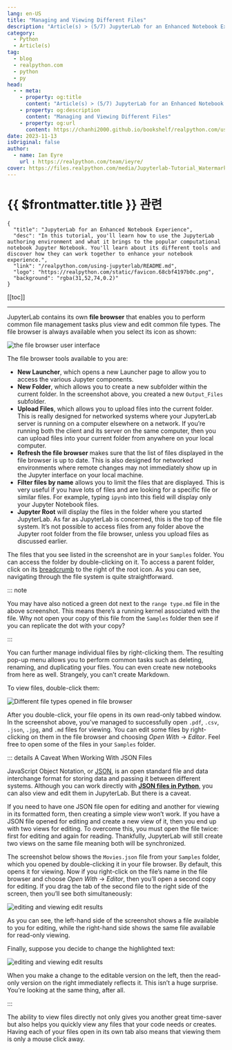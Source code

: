 ```yaml
---
lang: en-US
title: "Managing and Viewing Different Files"
description: "Article(s) > (5/7) JupyterLab for an Enhanced Notebook Experience"
category:
  - Python
  - Article(s)
tag:
  - blog
  - realpython.com
  - python
  - py
head:
  - - meta:
    - property: og:title
      content: "Article(s) > (5/7) JupyterLab for an Enhanced Notebook Experience"
    - property: og:description
      content: "Managing and Viewing Different Files"
    - property: og:url
      content: https://chanhi2000.github.io/bookshelf/realpython.com/using-jupyterlab/managing-and-viewing-different-files.html
date: 2023-11-13
isOriginal: false
author:
  - name: Ian Eyre
    url : https://realpython.com/team/ieyre/
cover: https://files.realpython.com/media/Jupyterlab-Tutorial_Watermarked.e68ba3554953.jpg
---
```


# {{ $frontmatter.title }} 관련

```component VPCard
{
  "title": "JupyterLab for an Enhanced Notebook Experience",
  "desc": "In this tutorial, you'll learn how to use the JupyterLab authoring environment and what it brings to the popular computational notebook Jupyter Notebook. You'll learn about its different tools and discover how they can work together to enhance your notebook experience.",
  "link": "/realpython.com/using-jupyterlab/README.md",
  "logo": "https://realpython.com/static/favicon.68cbf4197b0c.png",
  "background": "rgba(31,52,74,0.2)"
}
```

[[toc]]

---

<SiteInfo
  name="JupyterLab for an Enhanced Notebook Experience"
  desc="In this tutorial, you'll learn how to use the JupyterLab authoring environment and what it brings to the popular computational notebook Jupyter Notebook. You'll learn about its different tools and discover how they can work together to enhance your notebook experience."
  url="https://realpython.com/using-jupyterlab#managing-and-viewing-different-files"
  logo="https://realpython.com/static/favicon.68cbf4197b0c.png"
  preview="https://files.realpython.com/media/Jupyterlab-Tutorial_Watermarked.e68ba3554953.jpg"/>

JupyterLab contains its own **file browser** that enables you to perform common file management tasks plus view and edit common file types. The file browser is always available when you select its icon as shown:

![the file browser user interface](https://files.realpython.com/media/ie-file-browser-interfaceCR.c29ca45aeb3c.png)

The file browser tools available to you are:

- **New Launcher**, which opens a new Launcher page to allow you to access the various Jupyter components.
- **New Folder**, which allows you to create a new subfolder within the current folder. In the screenshot above, you created a new <FontIcon icon="fas fa-folder-open"/>`Output_Files` subfolder.
- **Upload Files**, which allows you to upload files into the current folder. This is really designed for networked systems where your JupyterLab server is running on a computer elsewhere on a network. If you’re running both the client and its server on the same computer, then you can upload files into your current folder from anywhere on your local computer.
- **Refresh the file browser** makes sure that the list of files displayed in the file browser is up to date. This is also designed for networked environments where remote changes may not immediately show up in the Jupyter interface on your local machine.
- **Filter files by name** allows you to limit the files that are displayed. This is very useful if you have lots of files and are looking for a specific file or similar files. For example, typing `ipynb` into this field will display only your Jupyter Notebook files.
- **Jupyter Root** will display the files in the folder where you started JupyterLab. As far as JupyterLab is concerned, this is the top of the file system. It’s not possible to access files from any folder above the Jupyter root folder from the file browser, unless you upload files as discussed earlier.

The files that you see listed in the screenshot are in your <FontIcon icon="fas fa-folder-open"/>`Samples` folder. You can access the folder by double-clicking on it. To access a parent folder, click on its [<FontIcon icon="fa-brands fa-wikipedia-w"/>breadcrumb](https://en.wikipedia.org/wiki/Breadcrumb_navigation) to the right of the root icon. As you can see, navigating through the file system is quite straightforward.

::: note

You may have also noticed a green dot next to the <FontIcon icon="fa-brands fa-markdown"/>`range type.md` file in the above screenshot. This means there’s a running kernel associated with the file. Why not open your copy of this file from the <FontIcon icon="fas fa-folder-open"/>`Samples` folder then see if you can replicate the dot with your copy?

:::

You can further manage individual files by right-clicking them. The resulting pop-up menu allows you to perform common tasks such as deleting, renaming, and duplicating your files. You can even create new notebooks from here as well. Strangely, you can’t create Markdown.

To view files, double-click them:

![Different file types opened in file browser](https://files.realpython.com/media/ie-opening-various-file-typesCR.72ed4635a3a2.png)

After you double-click, your file opens in its own read-only tabbed window. In the screenshot above, you’ve managed to successfully open `.pdf`, `.csv`, `.json`, `.jpg`, and `.md` files for viewing. You can edit some files by right-clicking on them in the file browser and choosing *Open With* → *Editor*. Feel free to open some of the files in your `Samples` folder.

::: details A Caveat When Working With JSON Files

JavaScript Object Notation, or [<FontIcon icon="fa-brands fa-wikipedia-w"/>JSON](https://en.wikipedia.org/wiki/JSON), is an open standard file and data interchange format for storing data and passing it between different systems. Although you can work directly with [**JSON files in Python**](/realpython.com/python-json.md), you can also view and edit them in JupyterLab. But there is a caveat.

If you need to have one JSON file open for editing and another for viewing in its formatted form, then creating a simple view won’t work. If you have a JSON file opened for editing and create a new view of it, then you end up with two views for editing. To overcome this, you must open the file twice: first for editing and again for reading. Thankfully, JupyterLab will still create two views on the same file meaning both will be synchronized.

The screenshot below shows the <FontIcon icon="iconfont icon-json"/>`Movies.json` file from your <FontIcon icon="fas fa-folder-open"/>`Samples` folder, which you opened by double-clicking it in your file browser. By default, this opens it for viewing. Now if you right-click on the file’s name in the file browser and choose *Open With* → *Editor*, then you’ll open a second copy for editing. If you drag the tab of the second file to the right side of the screen, then you’ll see both simultaneously:

![editing and viewing edit results](https://files.realpython.com/media/ie-edit-and-viewCR-a.8d0a2ed7e387.png)

As you can see, the left-hand side of the screenshot shows a file available to you for editing, while the right-hand side shows the same file available for read-only viewing.

Finally, suppose you decide to change the highlighted text:

![editing and viewing edit results](https://files.realpython.com/media/ie-edit-and-viewCR-b.e90b79ba5c49.png)

When you make a change to the editable version on the left, then the read-only version on the right immediately reflects it. This isn’t a huge surprise. You’re looking at the same thing, after all.

:::

The ability to view files directly not only gives you another great time-saver but also helps you quickly view any files that your code needs or creates. Having each of your files open in its own tab also means that viewing them is only a mouse click away.
